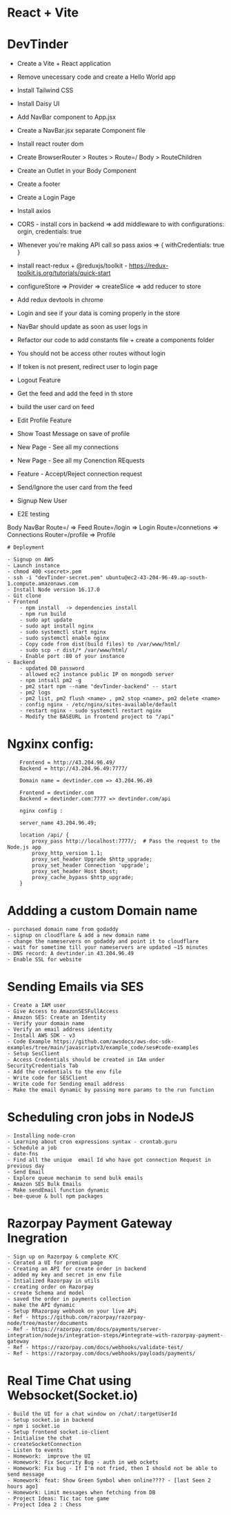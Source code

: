 # React + Vite

# DevTinder

- Create a Vite + React application
- Remove unecessary code and create a Hello World app
- Install Tailwind CSS
- Install Daisy UI
- Add NavBar component to App.jsx
- Create a NavBar.jsx separate Component file
- Install react router dom
- Create BrowserRouter > Routes > Route=/ Body > RouteChildren
- Create an Outlet in your Body Component
- Create a footer


- Create a Login Page
- Install axios
- CORS - install cors in backend => add middleware to with configurations: orgin, credentials: true
- Whenever you're making API call so pass axios => { withCredentials: true }
- install react-redux + @reduxjs/toolkit - https://redux-toolkit.js.org/tutorials/quick-start
- configureStore => Provider => createSlice => add reducer to store
- Add redux devtools in chrome
- Login and see if your data is coming properly in the store
- NavBar should update as soon as user logs in
- Refactor our code to add constants file + create a components folder 
- You should not be access other routes without login
- If token is not present, redirect user to login page
- Logout Feature
- Get the feed and add the feed in th store
- build the user card on feed
- Edit Profile Feature
- Show Toast Message on save of profile
- New Page - See all my connections
- New Page - See all my Conenction REquests
- Feature - Accept/Reject connection request
- Send/Ignore the user card from the feed 
- Signup New User 
- E2E testing


Body 
    NavBar
    Route=/  => Feed
    Route=/login  => Login
    Route=/connetions => Connections
    Router=/profile => Profile



    # Deployment

    - Signup on AWS 
    - Launch instance
    - chmod 400 <secret>.pem
    - ssh -i "devTinder-secret.pem" ubuntu@ec2-43-204-96-49.ap-south-1.compute.amazonaws.com
    - Install Node version 16.17.0
    - Git clone
    - Frontend    
        - npm install  -> dependencies install
        - npm run build
        - sudo apt update
        - sudo apt install nginx
        - sudo systemctl start nginx
        - sudo systemctl enable nginx
        - Copy code from dist(build files) to /var/www/html/
        - sudo scp -r dist/* /var/www/html/
        - Enable port :80 of your instance
    - Backend
        - updated DB password
        - allowed ec2 instance public IP on mongodb server
        - npm intsall pm2 -g
        - pm2 start npm --name "devTinder-backend" -- start
        - pm2 logs
        - pm2 list, pm2 flush <name> , pm2 stop <name>, pm2 delete <name>
        - config nginx - /etc/nginx/sites-available/default
        - restart nginx - sudo systemctl restart nginx
        - Modify the BASEURL in frontend project to "/api"



# Ngxinx config: 

        Frontend = http://43.204.96.49/
        Backend = http://43.204.96.49:7777/
    
        Domain name = devtinder.com => 43.204.96.49

        Frontend = devtinder.com
        Backend = devtinder.com:7777 => devtinder.com/api

        nginx config : 

        server_name 43.204.96.49;

        location /api/ {
            proxy_pass http://localhost:7777/;  # Pass the request to the Node.js app
            proxy_http_version 1.1;
            proxy_set_header Upgrade $http_upgrade;
            proxy_set_header Connection 'upgrade';
            proxy_set_header Host $host;
            proxy_cache_bypass $http_upgrade;
        }


# Addding a custom Domain name

    - purchased domain name from godaddy
    - signup on cloudflare & add a new domain name
    - change the nameservers on godaddy and point it to cloudflare
    - wait for sometime till your nameservers are updated ~15 minutes
    - DNS record: A devtinder.in 43.204.96.49
    - Enable SSL for website 


# Sending Emails via SES

    - Create a IAM user
    - Give Access to AmazonSESFullAccess
    - Amazon SES: Create an Identity
    - Verify your domain name
    - Verify an email address identity
    - Install AWS SDK - v3 
    - Code Example https://github.com/awsdocs/aws-doc-sdk-examples/tree/main/javascriptv3/example_code/ses#code-examples
    - Setup SesClient
    - Access Credentials should be created in IAm under SecurityCredentials Tab
    - Add the credentials to the env file
    - Write code for SESClient
    - Write code for Sending email address
    - Make the email dynamic by passing more params to the run function


# Scheduling cron jobs in NodeJS
    - Installing node-cron
    - Learning about cron expressions syntax - crontab.guru
    - Schedule a job
    - date-fns
    - Find all the unique  email Id who have got connection Request in previous day
    - Send Email
    - Explore queue mechanim to send bulk emails
    - Amazon SES Bulk Emails
    - Make sendEmail function dynamic
    - bee-queue & bull npm packages


# Razorpay Payment Gateway Inegration
    - Sign up on Razorpay & complete KYC 
    - Cerated a UI for premium page
    - Creating an API for create order in backend
    - added my key and secret in env file
    - Intialized Razorpay in utils
    - creating order on Razorpay
    - create Schema and model
    - saved the order in payments collection
    - make the API dynamic
    - Setup RRazorpay webhook on your live APi
    - Ref - https://github.com/razorpay/razorpay-node/tree/master/documents
    - Ref - https://razorpay.com/docs/payments/server-integration/nodejs/integration-steps/#integrate-with-razorpay-payment-gateway
    - Ref - https://razorpay.com/docs/webhooks/validate-test/
    - Ref - https://razorpay.com/docs/webhooks/payloads/payments/


# Real Time Chat using Websocket(Socket.io)
    - Build the UI for a chat window on /chat/:targetUserId
    - Setup socket.io in backend
    - npm i socket.io
    - Setup frontend socket.io-client
    - Initialise the chat
    - createSocketConnection
    - Listen to events
    - Homework:  improve the UI
    - Homework: Fix Security Bug - auth in web ockets
    - Homework: Fix bug - If I'm not fried, then I should not be able to send message
    - Homework: feat: Show Green Symbol when online???? - [last Seen 2 hours ago]
    - Homework: Limit messages when fetching from DB
    - Project Ideas: Tic tac toe game
    - Project Idea 2 : Chess
